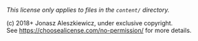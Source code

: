 *This license only applies to files in the `content/` directory.*

(c) 2018+ Jonasz Aleszkiewicz, under exclusive copyright. \
See https://choosealicense.com/no-permission/ for more details.